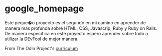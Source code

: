 # google_homepage

Este peque�o proyecto es el segundo en mi camino en aprender de manera mas profunda sobre HTML, CSS, Javascrip, Ruby y Ruby on Rails. De manera especifica en este proyecto espero aprender sobre todo a utilizar la DEvTool de mejor manera.

From The Odin Project's [curriculum](http://www.theodinproject.com/web-development-101/html-css)
